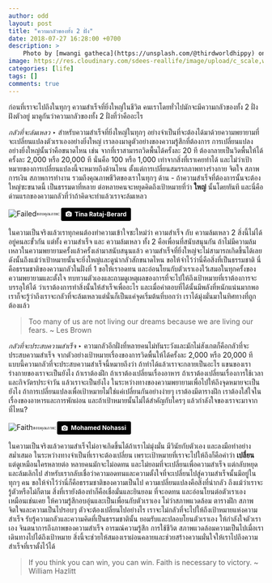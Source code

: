 ```yaml
---
author: odd
layout: post
title: "ความกลัวของทั้ง 2 ฝั่ง"
date: 2018-07-27 16:28:00 +0700
description: >
    Photo by [mwangi gatheca](https://unsplash.com/@thirdworldhippy) on [Unsplash](https://unsplash.com/)
image: https://res.cloudinary.com/sdees-reallife/image/upload/c_scale,w_1024/v1532684070/mwangi-gatheca-709376-unsplash.jpg
categories: [life]
tags: []
comments: true
---
```

ก่อนที่เราจะไปถึงในทุกๆ ความสำเร็จที่ยิ่งใหญ่ในชีวิต คนเราโดยทั่วไปมักจะมีความกลัวของทั้ง 2 ฝั่งฝังตัวอยู่ มาดูกันว่าความกลัวของทั้ง 2 ฝั่งที่ว่าคืออะไร

*กลัวที่จะล้มเหลว* ‣ สำหรับความสำเร็จที่ยิ่งใหญ่ในทุกๆ อย่างจำเป็นที่จะต้องได้มาด้วยความพยายามที่จะเปลี่ยนแปลงตัวเราเองอย่างยิ่งใหญ่ เราลองมาดูตัวอย่างของความรู้สึกที่ต้องการ การเปลี่ยนแปลงอย่างยิ่งใหญ่นั้นว่าคือขนาดไหน เช่น จากที่เราสามารถวิดพื้นได้ครั้งละ 20 ที ต้องกลายเป็นวิดพื้นให้ได้ครั้งละ 2,000 หรือ 20,000 ที นั่นคือ 100 หรือ 1,000 เท่าจากสิ่งที่เราเคยทำได้ และไม่ว่าเป้าหมายของการเปลี่ยนแปลงนี้จะหมายถึงด้านไหน ตั้งแต่การเปลี่ยนสมรรถภาพทางร่างกาย จิตใจ สภาพการเงิน สภาพการทำงาน รวมถึงคุณภาพชีวิตของเราในทุกๆ ด้าน - ถ้าความสำเร็จที่ต้องการนั้นจะต้องใหญ่ซะขนาดนี้ เป็นธรรมดาที่หลาย ต่อหลายคนจะหยุดคิดถึงเป้าหมายที่ว่า **ใหญ่** นั้นโดยทันที และนี่คือด่านแรกของความกลัวที่ว่าถ้าคิดจะทำแล้วเราจะล้มเหลว

![Failed](https://res.cloudinary.com/sdees-reallife/image/upload/c_scale,w_400/v1532690375/tina-rataj-berard-168378-unsplash.jpg)<sub><sup>ขอบคุณภาพ: </sup></sub><a style="background-color:black;color:white;text-decoration:none;padding:4px 6px;font-family:-apple-system, BlinkMacSystemFont, &quot;San Francisco&quot;, &quot;Helvetica Neue&quot;, Helvetica, Ubuntu, Roboto, Noto, &quot;Segoe UI&quot;, Arial, sans-serif;font-size:12px;font-weight:bold;line-height:1.2;display:inline-block;border-radius:3px" href="https://unsplash.com/@t_rat_max?utm_medium=referral&amp;utm_campaign=photographer-credit&amp;utm_content=creditBadge" target="_blank" rel="noopener noreferrer" title="Download free do whatever you want high-resolution photos from Tina Rataj-Berard"><span style="display:inline-block;padding:2px 3px"><svg xmlns="http://www.w3.org/2000/svg" style="height:12px;width:auto;position:relative;vertical-align:middle;top:-1px;fill:white" viewBox="0 0 32 32"><title>unsplash-logo</title><path d="M20.8 18.1c0 2.7-2.2 4.8-4.8 4.8s-4.8-2.1-4.8-4.8c0-2.7 2.2-4.8 4.8-4.8 2.7.1 4.8 2.2 4.8 4.8zm11.2-7.4v14.9c0 2.3-1.9 4.3-4.3 4.3h-23.4c-2.4 0-4.3-1.9-4.3-4.3v-15c0-2.3 1.9-4.3 4.3-4.3h3.7l.8-2.3c.4-1.1 1.7-2 2.9-2h8.6c1.2 0 2.5.9 2.9 2l.8 2.4h3.7c2.4 0 4.3 1.9 4.3 4.3zm-8.6 7.5c0-4.1-3.3-7.5-7.5-7.5-4.1 0-7.5 3.4-7.5 7.5s3.3 7.5 7.5 7.5c4.2-.1 7.5-3.4 7.5-7.5z"></path></svg></span><span style="display:inline-block;padding:2px 3px">Tina Rataj-Berard</span></a>

ในความเป็นจริงแล้วเราทุกคนต้องทำความเข้าใจซะใหม่ว่า ความสำเร็จ กับ ความล้มเหลว 2 สิ่งนี้ไม่ได้อยู่คนละขั้วกัน แต่ทั้ง ความสำเร็จ และ ความล้มเหลว ทั้ง 2 คือเพื่อนที่สนับสนุนกัน ถ้าไม่มีความล้มเหลวในความพยายามครั้งแล้วครั้งเล่ามาสนับสนุนแล้ว ความสำเร็จที่ยิ่งใหญ่จะไม่สามารถเกิดขึ้นได้เลย ดังนั้นถึงแม้ว่าเป้าหมายนั้นจะยิ่งใหญ่และดูน่ากลัวสักขนาดไหน ขอให้จำไว้ว่านี่คือสิ่งที่เป็นธรรมชาติ นี่คือธรรมชาติของความกลัวในฝั่งที่ 1 ขอให้เราอดทน และอ่อนโยนกับตัวเราเองไว้เสมอในทุกครั้งของความพยายามและตั้งใจ ทบทวนตัวเองและถามดูเหตุผลของการที่จะไปให้ถึงเป้าหมายที่เราต้องการจะบรรลุให้ได้ ว่าเราต้องการทำสิ่งนั้นให้สำเร็จเพื่ออะไร และเมื่อคำตอบที่ได้นั้นมีพลังที่หนักแน่นมากพอ เราก็จะรู้ว่าถึงเราจะกลัวที่จะล้มเหลวแต่นั่นก็เป็นแค่จุดเริ่มต้นที่บอกว่า เราได้มุ่งมั่นมาในทิศทางที่ถูกต้องแล้ว

> Too many of us are not living our dreams because we are living our fears. ~ Les Brown

*กลัวที่จะประสบความสำเร็จ* ‣ ความกลัวอีกฝั่งที่หลายคนไม่ทันระวังและมักไม่สังเกตก็คือกลัวที่จะประสบความสำเร็จ จากตัวอย่างเป้าหมายเรื่องของการวิดพื้นให้ได้ครั้งละ 2,000 หรือ 20,000 ที แบบนี้ความกลัวที่จะประสบความสำเร็จนี้หมายถึงว่า ถ้าทำได้แล้วเราจะกลายเป็นอะไร แขนของเรา ร่างกายของเราจะเป็นยังไง ถ้าเราต้องฝึก ถ้าเราต้องเปลี่ยนเรื่องอาหาร ถ้าเราต้องเปลี่ยนเรื่องการใช้เวลาและกิจวัตรประจำวัน แล้วเราจะเป็นยังไง ในระหว่างทางของความพยายามเพื่อไปให้ถึงจุดหมายจะเป็นยังไง ถ้าการเปลี่ยนแปลงเพื่อเป้าหมายไม่ใช่แค่เปลี่ยนกันอย่างง่ายๆ เราต้องมีตารางฝึก เราต้องใส่ใจในเรื่องของอาหารและการพักผ่อน และถ้าเป้าหมายนั้นไม่ได้สำคัญกับใครๆ แล้วกำลังใจของเราจะมาจากที่ไหน?

![Faith](https://res.cloudinary.com/sdees-reallife/image/upload/c_scale,w_400/v1532691091/mohamed-nohassi-229698-unsplash.jpg)<sub><sup>ขอบคุณภาพ: </sup></sub><a style="background-color:black;color:white;text-decoration:none;padding:4px 6px;font-family:-apple-system, BlinkMacSystemFont, &quot;San Francisco&quot;, &quot;Helvetica Neue&quot;, Helvetica, Ubuntu, Roboto, Noto, &quot;Segoe UI&quot;, Arial, sans-serif;font-size:12px;font-weight:bold;line-height:1.2;display:inline-block;border-radius:3px" href="https://unsplash.com/@coopery?utm_medium=referral&amp;utm_campaign=photographer-credit&amp;utm_content=creditBadge" target="_blank" rel="noopener noreferrer" title="Download free do whatever you want high-resolution photos from Mohamed Nohassi"><span style="display:inline-block;padding:2px 3px"><svg xmlns="http://www.w3.org/2000/svg" style="height:12px;width:auto;position:relative;vertical-align:middle;top:-1px;fill:white" viewBox="0 0 32 32"><title>unsplash-logo</title><path d="M20.8 18.1c0 2.7-2.2 4.8-4.8 4.8s-4.8-2.1-4.8-4.8c0-2.7 2.2-4.8 4.8-4.8 2.7.1 4.8 2.2 4.8 4.8zm11.2-7.4v14.9c0 2.3-1.9 4.3-4.3 4.3h-23.4c-2.4 0-4.3-1.9-4.3-4.3v-15c0-2.3 1.9-4.3 4.3-4.3h3.7l.8-2.3c.4-1.1 1.7-2 2.9-2h8.6c1.2 0 2.5.9 2.9 2l.8 2.4h3.7c2.4 0 4.3 1.9 4.3 4.3zm-8.6 7.5c0-4.1-3.3-7.5-7.5-7.5-4.1 0-7.5 3.4-7.5 7.5s3.3 7.5 7.5 7.5c4.2-.1 7.5-3.4 7.5-7.5z"></path></svg></span><span style="display:inline-block;padding:2px 3px">Mohamed Nohassi</span></a>

ในความเป็นจริงแล้วความสำเร็จไม่อาจเกิดขึ้นได้ถ้าเราไม่มุ่งมั่น มีวินัยกับตัวเอง และลงมือทำอย่างสม่ำเสมอ ในระหว่างทางจำเป็นที่เราจะต้องเปลี่ยน เพราะเป้าหมายที่เราจะไปให้ถึงก็คือคำว่า **เปลี่ยน** แต่ดูเหมือนใครหลายต่อ หลายคนมักจะไม่อดทน และไม่ยอมที่จะเปลี่ยนเพื่อความสำเร็จ แต่กลับหยุดและล้มเลิกไป สำหรับเรากลับเชื่อว่าความอดทนและความตั้งใจที่จะเปลี่ยนไปสู่ความสำเร็จนั้นมีอยู่ในทุกๆ คน ขอให้จำไว้ว่านี่ก็คือธรรมชาติของความเป็นไป ความเปลี่ยนแปลงคือสิ่งที่น่ากลัว ถึงแม้ว่าเราจะรู้ตัวหรือไม่ก็ตาม สิ่งที่เรายังต้องทำก็คือเชื่อมั่นและยินยอม ที่จะอดทน และอ่อนโยนต่อตัวเราเองเหมือนเช่นเคย ให้ความรู้สึกอบอุ่นและเป็นเพื่อนกับตัวเราเอง ไม่ว่าสภาพแวดล้อม ตารางฝึก สภาพจิตใจและความเป็นไปรอบๆ ตัวจะต้องเปลี่ยนไปอย่างไร เราจะไม่กลัวที่จะไปให้ถึงเป้าหมายแห่งความสำเร็จ รับรู้ความกลัวและความคิดที่เป็นธรรมชาตินั้น ยอมรับและปลอบโยนตัวเราเอง ให้กำลังใจตัวเราเอง จินตนาการถึงภาพของความสำเร็จ อารมณ์ความรู้สึก การใช้ชีวิต สภาพแวดล้อมความเป็นไปเมื่อเราเดินทางไปได้ถึงเป้าหมาย สิ่งนี้จะช่วยให้สมองเราผ่อนคลายและช่วยสร้างความมั่นใจให้เราไปถึงความสำเร็จที่เราตั้งไว้ได้

> If you think you can win, you can win. Faith is necessary to victory. ~ William Hazlitt
